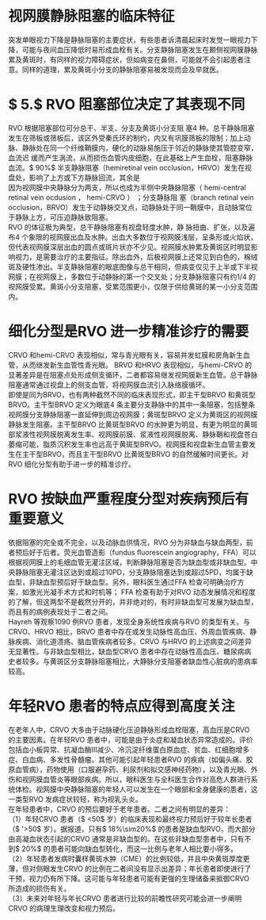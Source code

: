 # 视网膜静脉阻塞的临床特征  
突发单眼视力下降是静脉阻塞的主要症状，有些患者诉清晨起床时发觉一眼视力下降，可能与夜间血压降低时易形成血栓有关。分支静脉阻塞发生在颞侧视网膜静脉累及黄斑时，有同样的视力障碍症状，但如病变在鼻侧，可能就不会引起患者注意。同样的道理，累及黄斑小分支的静脉阻塞易被发现而会及早就医。  
# $ 5.$ RVO 阻塞部位决定了其表现不同  
RVO  根据阻塞部位可分总干、半支、分支及黄斑小分支阻 塞4 种。总干静脉阻塞发生在筛板或筛板后，该区外受秦氏环的制约，内又有巩膜筛板的限制；加上动脉、静脉处在同一个纤维鞘膜内，硬化的动脉易施压于邻近的静脉使其管腔变窄，血流迟 缓而产生涡流，从而损伤血管内皮细胞，在此基础上产生血栓，阻塞静脉血流。$ 90\%$  半支静脉阻塞（hemiretinal vein occlusion，HRVO）发生在视盘处，影响了上方或下方静脉回流，其余是  
因为视网膜中央静脉分为两支，所以也成为半侧中央静脉阻塞（ hemi-central retinal vein ocdusion ， hemi-CRVO ） ；分支静脉阻 塞（branch retinal vein occlusion，BRVO）发生于动静脉交叉点，动静脉处于同一鞘膜中，且动脉常位于静脉上方，可压迫静脉致阻塞。  
RVO  的体征极为典型，总干静脉阻塞有视盘轻度水肿，静 脉扭曲、扩张，以及遍布4 个象限的视网膜出血及水肿。出血大多数位于视网膜浅层，呈条形或火焰状，但代表视网膜深层出血的圆点或斑片状亦不少见。视网膜水肿累及黄斑区时明显影响视力，是需要治疗的主要指征。除出血外，后极视网膜上还常见到白色的，棉绒斑及硬性渗出。半支静脉阻塞的眼底图像与总干相同，但病变仅见于上半或下半视网膜；在视网膜上，多数位于动静脉的第一个交叉处；分支静脉阻塞只有约1/4 的视网膜受累。黄斑小分支阻塞，受累范围更小，仅限于供给黄斑的某一小分支范围内。  
#  细化分型是RVO 进一步精准诊疗的需要  
CRVO 和hemi-CRVO 表现相似，常与青光眼有关，容易并发虹膜和房角新生血管，从而继发新生血管性青光眼。 BRVO 和HRVO 表现相似，与hemi-CRVO 的显著差异是在阻塞点处形成侧支循环，二者都容易继发视网膜新生血管。总干静脉 阻塞通常通过视盘上的侧支血管，将视网膜血流引入脉络膜循环。  
即使是同为BRVO，也有两种截然不同的临床表现形式，即主干型BRVO 和黄斑型BRVO。主干型BRVO 定义为眼底4 条主要分支静脉中的其中一条阻塞，包括整条视网膜分支静脉阻塞一直延伸到周边视网膜；黄斑型BRVO 定义为黄斑区的视网膜静脉发生阻塞。主干型BRVO 比黄斑型BRVO 的水肿更为明显，有更为明显的黄斑部浆液性视网膜脱离发生率、视网膜前膜、浆液性视网膜脱离、静脉鞘和视盘苍白萎缩可能，脂质沉积发生率也远高于黄斑型BRVO。视网膜和视盘新生血管主要发生在主干型BRVO，而且主干型BRVO 比黄斑型BRVO 的自然缓解时间更长。对RVO 细化分型有助于进一步的精准诊疗。  
# RVO 按缺血严重程度分型对疾病预后有重要意义  
依据阻塞的完全或不完全，以及动脉血供情况，RVO 分为非缺血与缺血两型，前者预后好于后者。荧光血管造影（fundus ﬂuorescein angiography，FFA）可以根据视网膜上的毛细血管无灌注区域，判断静脉阻塞是否为缺血型或非缺血型。中央静脉阻塞无灌注区达到或超过10PD，分支静脉阻塞达到或超过5PD，均属于缺血型，非缺血型预后好于缺血型。另外，眼科医生通过FFA  检查可明确治疗方案，如激光光凝手术方式和时机等； FFA  检查有助于对RVO 动态发展情况和程度的了解，但这两型不是截然分开的，并非绝对的，有时非缺血型可发展为缺血型，而且有的病例表现处于二者之间。  
Hayreh 等观察1090 例RVO 患者，发现全身系统性疾病与RVO 的类型有关。与CRVO、HRVO 相比，BRVO 患者中存在或发生动脉性高血压、外周血管疾病、静脉疾病、消化道溃疡、脑血管疾病者较多。CRVO 与HRVO 的上述病变之间差异无显著性。与非缺血型相比，缺血型CRVO 患者中存在动脉性高血压、糖尿病病史者较多。与黄斑区分支静脉阻塞相比，大静脉分支阻塞者缺血性心脏病的患病率较高。  
#  年轻RVO 患者的特点应得到高度关注  
在老年人中，CRVO 大多由于动脉硬化压迫静脉形成血栓阻塞，高血压是CRVO 的主要因素。在年轻RVO 患者中，可能是由于炎症和凝血状态异常造成的。评价包括血小板异常、抗凝血酶Ⅲ减少、冷沉淀纤维蛋白原血症、贫血、红细胞增多症、白血病、多发性骨髓瘤。其他可能引起年轻患者RVO 的疾病（如偏头痛、胶原血管病），药物使用（口服避孕药、利尿剂和拟交感神经药物），以及青光眼、外伤和视网膜血管炎等眼部疾病。所以，眼科医生与全科医生合作对高危人群进行系统体检。视网膜中央静脉阻塞的年轻人可以发生在一个眼部和全身健康的患者，这一类型RVO 发病症状较轻，称为视乳头炎。  
在年轻患者中，CRVO 的预后要好于老年患者。二者之间有明显的差异：  
（1）年轻CRVO 患者（$ <50$  岁）的临床表现和最终视力预后好于较年长患者（$ '>50$  岁）。据报道，只有$ 18\%\sim20\%$  的患者是缺血型RVO，而大部分由高凝血状态引起的CRVO 通常是非缺血型的。在这些非缺血型患者中，只有不到$ 20\%$  的患者可能向缺血型转化，而这一比例与老年人相比要小得多。  
（2）年轻患者发病时囊样黄斑水肿（CME）的比例较低，并且中央黄斑厚度更薄，但对侧眼发生CRVO 的比例在二者间没有显示出差异；年长患者即使进行了干预，视力仍有所下降。这可能与年轻患者可能有更强的生理储备来抵御CRVO 所造成的损伤有关。  
（3）未来对年轻与年长CRVO 患者进行比较的前瞻性研究可能会进一步阐明CRVO 的病理生理改变和视力预后。  